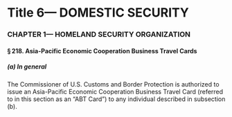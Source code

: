 
# Title 6— DOMESTIC SECURITY
### CHAPTER 1— HOMELAND SECURITY ORGANIZATION
#### § 218. Asia-Pacific Economic Cooperation Business Travel Cards
##### (a) In general

The Commissioner of U.S. Customs and Border Protection is authorized to issue an Asia-Pacific Economic Cooperation Business Travel Card (referred to in this section as an “ABT Card”) to any individual described in subsection (b).
